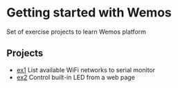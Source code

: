 # Getting started with Wemos #

Set of exercise projects to learn Wemos platform

## Projects ##

- [ex1](ex1/README.md) List available WiFi networks to serial monitor
- [ex2](ex2/README.md) Control built-in LED from a web page
